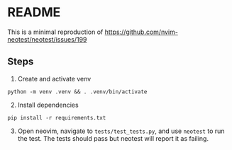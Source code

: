 # README

This is a minimal reproduction of https://github.com/nvim-neotest/neotest/issues/199

## Steps

1. Create and activate venv
```
python -m venv .venv && . .venv/bin/activate
```

2. Install dependencies
```
pip install -r requirements.txt
```

3. Open neovim, navigate to `tests/test_tests.py`, and use `neotest` to run the
   test. The tests should pass but neotest will report it as failing.
